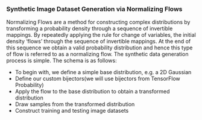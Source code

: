 ### Synthetic Image Dataset Generation via Normalizing Flows
Normalizing Flows are a method for constructing complex distributions by transforming a probability density through a sequence of invertible mappings. By repeatedly applying the rule for change of variables, the initial density ‘flows’ through the sequence of invertible mappings. At the end of this sequence we obtain a valid probability distribution and hence this type of flow is referred to as a normalizing flow.
The synthetic data generation process is simple. The schema is as follows:
- To begin with, we define a simple base distribution, e.g. a 2D Gaussian
- Define our custom bijectors(we will use bijectors from TensorFlow Probability)
- Apply the flow to the base distribution to obtain a transformed distribution
- Draw samples from the transformed distribution
- Construct training and testing image datasets
